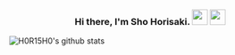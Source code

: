 <h3 align="center">
  Hi there, I'm Sho Horisaki. <img src="https://media.giphy.com/media/hvRJCLFzcasrR4ia7z/giphy.gif" width="28"> <img src="https://emojis.slackmojis.com/emojis/images/1531849430/4246/blob-sunglasses.gif?1531849430" width="28"/>
</h3>

<img align="center" alt="H0R15H0's github stats" src="https://github-readme-stats.vercel.app/api/top-langs/?username=H0R15H0&count_private=true&layout=compact&langs_count=10&hide=html,css&bg_color=30,000000,434343&title_color=fe428e&text_color=f1f1eb" />
